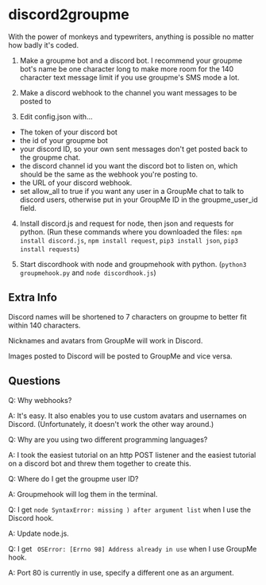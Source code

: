 # discord2groupme
With the power of monkeys and typewriters, anything is possible no matter how badly it's coded.

1. Make a groupme bot and a discord bot. I recommend your groupme bot's name be one character long to make more room for the 140 character text message limit if you use groupme's SMS mode a lot.

2. Make a discord webhook to the channel you want messages to be posted to

3. Edit config.json with...

- The token of your discord bot
- the id of your groupme bot
- your discord ID, so your own sent messages don't get posted back to the groupme chat.
- the discord channel id you want the discord bot to listen on, which should be the same as the webhook you're posting to.
- the URL of your discord webhook.
- set allow_all to true if you want any user in a GroupMe chat to talk to discord users, otherwise put in your GroupMe ID in the groupme_user_id field.

4. Install discord.js and request for node, then json and requests for python. (Run these commands where you downloaded the files: `npm install discord.js`, `npm install request`, `pip3 install json`, `pip3 install requests`)

5. Start discordhook with node and groupmehook with python. (`python3 groupmehook.py` and `node discordhook.js`)

## Extra Info

Discord names will be shortened to 7 characters on groupme to better fit within 140 characters.

Nicknames and avatars from GroupMe will work in Discord.

Images posted to Discord will be posted to GroupMe and vice versa.

## Questions

Q: Why webhooks?

A: It's easy. It also enables you to use custom avatars and usernames on Discord. (Unfortunately, it doesn't work the other way around.)

Q: Why are you using two different programming languages?

A: I took the easiest tutorial on an http POST listener and the easiest tutorial on a discord bot and threw them together to create this.

Q: Where do I get the groupme user ID?

A: Groupmehook will log them in the terminal.

Q: I get `node SyntaxError: missing ) after argument list` when I use the Discord hook.

A: Update node.js.

Q: I get ` OSError: [Errno 98] Address already in use` when I use GroupMe hook.

A: Port 80 is currently in use, specify a different one as an argument.
